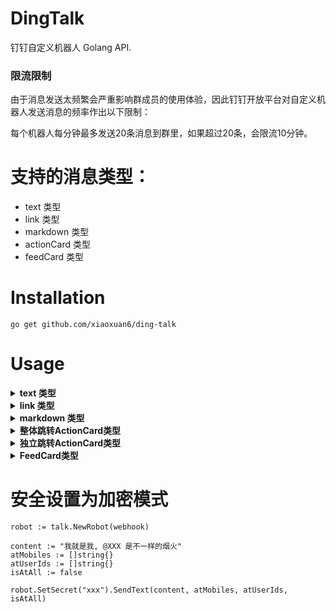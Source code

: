 # DingTalk

钉钉自定义机器人 Golang API.

### 限流限制
由于消息发送太频繁会严重影响群成员的使用体验，因此钉钉开放平台对自定义机器人发送消息的频率作出以下限制：

每个机器人每分钟最多发送20条消息到群里，如果超过20条，会限流10分钟。

# 支持的消息类型：

* text 类型
* link 类型
* markdown 类型
* actionCard 类型
* feedCard 类型

# Installation

    go get github.com/xiaoxuan6/ding-talk

# Usage

<details>
<summary><b>text 类型</b></summary>

```
    robot := talk.NewRobot(webhook)

    content := "我就是我, @XXX 是不一样的烟火"
    atMobiles := []string{}
    atUserIds := []string{}
    isAtAll := false
    
    err := robot.SendText(content, atMobiles, atUserIds, isAtAll)
    if err != nil {
        log.Fatal(err)
    }
```

</details>

<details>
<summary><b>link 类型</b></summary>

```
    robot := talk.NewRobot(webhook)

    text := "这个即将发布的新版本，创始人xx称它为红树林。而在此之前，每当面临重大升级，产品经理们都会取一个应景的代号，这一次，为什么是红树林"
    title := "时代的火车向前开"
    picUrl := ""
    messageUrl := "https://www.dingtalk.com/s?__biz=MzA4NjMwMTA2Ng==&mid=2650316842&idx=1&sn=60da3ea2b29f1dcc43a7c8e4a7c97a16&scene=2&srcid=09189AnRJEdIiWVaKltFzNTw&from=timeline&isappinstalled=0&key=&ascene=2&uin=&devicetype=android-23&version=26031933&nettype=WIFI"
    
    err := robot.SendLink(text, title, picUrl, messageUrl)
    if err != nil {
        log.Fatal(err)
    }
```

</details>

<details>
<summary><b>markdown 类型</b></summary>

```
    robot := talk.NewRobot(webhook)

    title := "杭州天气"
    text := "#### 杭州天气  \n > 9度，@1825718XXXX 西北风1级，空气良89，相对温度73%\n\n > ![screenshot](http://i01.lw.aliimg.com/media/lALPBbCc1ZhJGIvNAkzNBLA_1200_588.png)\n  > ###### 10点20分发布 [天气](http://www.thinkpage.cn/) "
    atMobiles := []string{"1825718XXXX"}
    atUserIds := []string{}
    isAtAll := false
	
    err := robot.SendMarkdown(title, text, atMobiles, atUserIds, isAtAll)
    if err != nil {
        log.Fatal(err)
    }
```

</details>

<details>
<summary><b>整体跳转ActionCard类型</b></summary>

```
    robot := talk.NewRobot(webhook)

    title := "乔布斯 20 年前想打造一间苹果咖啡厅，而它正是 Apple Store 的前身"
    text := "![screenshot](@lADOpwk3K80C0M0FoA) \n #### 乔布斯 20 年前想打造的苹果咖啡厅 \n\n Apple Store 的设计正从原来满满的科技感走向生活化，而其生活化的走向其实可以追溯到 20 年前苹果一个建立咖啡馆的计划"
    singleTitle := "阅读全文"
    singleURL := "https://www.dingtalk.com/"
    btnOrientation := "0" // 0：按钮竖直排列, 1：按钮横向排列
	
    err := robot.SendActionCard(title, text, singleTitle, singleURL, btnOrientation)
    if err != nil {
        log.Fatal(err)
    }
```

</details>

<details>
<summary><b>独立跳转ActionCard类型</b></summary>

```
    robot := talk.NewRobot(webhook)

    title := "我 20 年前想打造一间苹果咖啡厅，而它正是 Apple Store 的前身"
    text := "![screenshot](https://img.alicdn.com/tfs/TB1NwmBEL9TBuNjy1zbXXXpepXa-2400-1218.png) \n\n #### 乔布斯 20 年前想打造的苹果咖啡厅 \n\n Apple Store 的设计正从原来满满的科技感走向生活化，而其生活化的走向其实可以追溯到 20 年前苹果一个建立咖啡馆的计划"
    btnOrientation := "0" // 0：按钮竖直排列, 1：按钮横向排列

    btns := make([]talk.Btns, 0)
    btn1 := talk.Btns{
        Title: "内容不错",		
        ActionURL: "https://www.dingtalk.com/",
    }
    btns = append(btns, btn1)
    btn2 := talk.Btns{
        Title: "不感兴趣",		
        ActionURL: "https://www.dingtalk.com/",
    }
    btns = append(btns, btn2)
	
    err := robot.SendActionCard2(title, text, btnOrientation, btns)
    if err != nil {
        log.Fatal(err)
    }
```

</details>

<details>
<summary><b>FeedCard类型</b></summary>

```
    robot := talk.NewRobot(webhook)
    
    links := make([]talk.Links, 0)
    link1 := talk.Links{
    	Title: "时代的火车向前开1",
    	MessageURL: "https://www.dingtalk.com/",
    	PicURL: "https://img.alicdn.com/tfs/TB1NwmBEL9TBuNjy1zbXXXpepXa-2400-1218.png",
    }
    links = append(links, link1)
    link2 := talk.Links{
    	Title: "时代的火车向前开2",
    	MessageURL: "https://www.dingtalk.com/",
    	PicURL: "https://img.alicdn.com/tfs/TB1NwmBEL9TBuNjy1zbXXXpepXa-2400-1218.png",
    }
    links = append(links, link2)
	
    err := robot.SendFeedCard(links)
    if err != nil {
        log.Fatal(err)
    }
```

</details>

# 安全设置为加密模式

    robot := talk.NewRobot(webhook)

    content := "我就是我, @XXX 是不一样的烟火"
    atMobiles := []string{}
    atUserIds := []string{}
    isAtAll := false

    robot.SetSecret("xxx").SendText(content, atMobiles, atUserIds, isAtAll)
